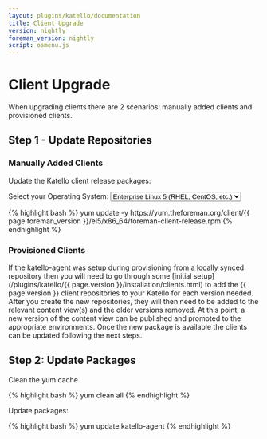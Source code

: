```yaml
---
layout: plugins/katello/documentation
title: Client Upgrade
version: nightly
foreman_version: nightly
script: osmenu.js
---
```


# Client Upgrade

When upgrading clients there are 2 scenarios: manually added clients and provisioned clients.

## Step 1 - Update Repositories

### Manually Added Clients

Update the Katello client release packages:

<p>
  Select your Operating System:
  <select id="operatingSystems">
     <option value="el5">Enterprise Linux 5 (RHEL, CentOS, etc.)</option>
     <option value="el6">Enterprise Linux 6 (RHEL, CentOS, etc.)</option>
     <option value="el7">Enterprise Linux 7 (RHEL, CentOS, etc.)</option>
     <option value="f27">Fedora 27</option>
     <option value="f28">Fedora 28</option>
     <option value="sles11">Suse Enterprise Linux Server 11</option>
     <option value="sles12">Suse Enterprise Linux Server 12</option>
  </select>
</p>

<div id="el5" markdown="1">
{% highlight bash %}
yum update -y https://yum.theforeman.org/client/{{ page.foreman_version }}/el5/x86_64/foreman-client-release.rpm
{% endhighlight %}
</div>

<div id="el6" style="display:none;" markdown="1">
{% highlight bash %}
yum update -y https://yum.theforeman.org/client/{{ page.foreman_version }}/el6/x86_64/foreman-client-release.rpm
{% endhighlight %}
</div>

<div id="el7" style="display:none;" markdown="1">
{% highlight bash %}
yum update -y https://yum.theforeman.org/client/{{ page.foreman_version }}/el7/x86_64/foreman-client-release.rpm
{% endhighlight %}
</div>

<div id="f27" style="display:none;" markdown="1">
{% highlight bash %}
yum update -y https://yum.theforeman.org/client/{{ page.foreman_version }}/fc27/x86_64/foreman-client-release.rpm
{% endhighlight %}
</div>

<div id="f28" style="display:none;" markdown="1">
{% highlight bash %}
yum update -y https://yum.theforeman.org/client/{{ page.foreman_version }}/fc28/x86_64/foreman-client-release.rpm
{% endhighlight %}
</div>

<div id="sles12" style="display:none;" markdown="1">
{% highlight bash %}
rpm -Uvh https://yum.theforeman.org/client/{{ page.foreman_version }}/sles12/x86_64/foreman-client-release.rpm
{% endhighlight %}
</div>

<div id="sles11" style="display:none;" markdown="1">
{% highlight bash %}
# For python-datetime dependency, ensure that the SDK addon product is enabled see: https://www.suse.com/support/kb/doc/?id=7015337
zypper modifyrepo -e nu_novell_com:SLES11-Extras
rpm -Uvh https://yum.theforeman.org/client/{{ page.foreman_version }}/sles11/x86_64/foreman-client-release.rpm
{% endhighlight %}
</div>

### Provisioned Clients

If the katello-agent was setup during provisioning from a locally synced repository then you will need to go through some [initial setup](/plugins/katello/{{ page.version }}/installation/clients.html) to add the {{ page.version }} client repositories to your Katello for each version needed. After you create the new repositories, they will then need to be added to the relevant content view(s) and the older versions removed. At this point, a new version of the content view can be published and promoted to the appropriate environments. Once the new package is available the clients can be updated following the next steps.

## Step 2: Update Packages

Clean the yum cache

{% highlight bash %}
yum clean all
{% endhighlight %}

Update packages:

{% highlight bash %}
yum update katello-agent
{% endhighlight %}
